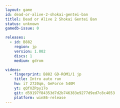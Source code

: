 ```yaml
---
layout: game
id: dead-or-alive-2-shokai-gentei-ban
titlel: Dead or Alive 2 Shokai Gentei Ban
status: unknown
gamedb-issue: 0

releases:
  - id: B882
    region: jp
    version: 1.002
    discs: 1
    medium: gdrom

videos:
  - fingerprint: B882 GD-ROM1/1 jp
    title: Intro auto run
    hw: i7 2720qm, GeForce 540M
    yt: qQfXZPpy17o
    git: d59197f84353d7d2b746383e9277d9ed7c8c4053
    platform: win86-release
---
```

